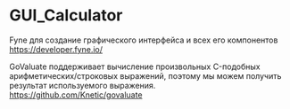# GUI_Calculator

Fyne для создание графического интерфейса и всех его компонентов
https://developer.fyne.io/

GoValuate поддерживает вычисление произвольных C-подобных арифметических/строковых выражений, поэтому мы можем получить результат используемого выражения.
https://github.com/Knetic/govaluate

